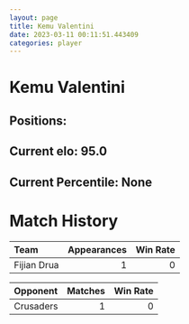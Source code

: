 ```yaml
---  
layout: page  
title: Kemu Valentini  
date: 2023-03-11 00:11:51.443409  
categories: player  
---
```

# Kemu Valentini

## Positions: 

## Current elo: 95.0

## Current Percentile: None

# Match History


| Team        |   Appearances |   Win Rate |
|:------------|--------------:|-----------:|
| Fijian Drua |             1 |          0 |

| Opponent   |   Matches |   Win Rate |
|:-----------|----------:|-----------:|
| Crusaders  |         1 |          0 |